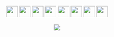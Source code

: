 <!DOCTYPE html>
<html>
 
  <p align="center">
    <a href="https://instagram.com/_tantoony" target="_blank"><img src="https://cdn1.iconfinder.com/data/icons/apps-8/64/instagram-ig-apps-platform-512.png" width="30px" heigth= "30px" /></a>
    <a href="https://twitter.com/Tantoony_" target="_blank"><img src="https://cdn1.iconfinder.com/data/icons/apps-8/64/twitter-apps-platform-512.png" width="30px" heigth= "30px" /></a>
    <a href="https://www.youtube.com/channel/UC90OJd6d7MrW2ipW0GWy1jg" target="_blank"><img src="https://cdn1.iconfinder.com/data/icons/apps-8/64/youtube-apps-platform-512.png" width="30px" heigth= "30px" /></a>
    <a href="https://www.twitch.tv/Tantoony" target="_blank"><img src="https://cdn1.iconfinder.com/data/icons/apps-8/64/twitch-apps-platform-512.png" width="30px" heigth= "30px" /></a>
    <a href="https://www.reddit.com/user/Tantoony" target="_blank"><img src="https://cdn1.iconfinder.com/data/icons/apps-8/64/reddit-apps-platform-512.png" width="30px" heigth= "30px" /></a>
    <a href="https://stackoverflow.com/users/15467316/tantoony?tab=profile" target="_blank"><img src="https://cdn1.iconfinder.com/data/icons/apps-8/64/stack-overflow-stackoverflow-apps-platform-512.png" width="30px" heigth= "30px" /></a>
    <a href="https://open.spotify.com/user/bsa431plyu8hiphpc0ggbsa25" target="_blank"><img src="https://cdn1.iconfinder.com/data/icons/apps-8/64/spotify-apps-platform-512.png" width="30px" heigth= "30px" /></a>
    <a href="https://discord.com/users/479293073549950997" target="_blank"><img src="https://cdn1.iconfinder.com/data/icons/apps-8/64/discord-apps-platform-512.png" width="30px" heigth= "30px" /></a>
<br/><br/>
    <a href="https://tantoony.net" target="_blank"><img src="https://profile-counter.glitch.me/{Tantoony}/count.svg" /></a>
   </p>
  <!--
<div align="center">
<p>Kullandığım Araçlar:</p>
<img style="margin: 10px" src="https://profilinator.rishav.dev/skills-assets/nodejs-original-wordmark.svg" alt="Node.js" height="25" />  
<img style="margin: 10px" src="https://profilinator.rishav.dev/skills-assets/javascript-original.svg" alt="JavaScript" height="25" />  
<img style="margin: 10px" src="https://profilinator.rishav.dev/skills-assets/mongodb-original-wordmark.svg" alt="MongoDB" height="25" />  
<img style="margin: 10px" src="https://profilinator.rishav.dev/skills-assets/nestjs.svg" alt="NestJS" height="25" />  
<img style="margin: 10px" src="https://profilinator.rishav.dev/skills-assets/typescript-original.svg" alt="TypeScript" height="25" />  
<img style="margin: 10px" src="https://profilinator.rishav.dev/skills-assets/nginx-original.svg" alt="Nginx" height="25" />  
<img style="margin: 10px" src="https://profilinator.rishav.dev/skills-assets/css3-original-wordmark.svg" alt="CSS3" height="25" />  
<img style="margin: 10px" src="https://profilinator.rishav.dev/skills-assets/git-scm-icon.svg" alt="Git" height="25" />  
<img style="margin: 10px" src="https://profilinator.rishav.dev/skills-assets/linux-original.svg" alt="Linux" height="25" />  
<img style="margin: 10px" src="https://profilinator.rishav.dev/skills-assets/logo-title.svg" alt="Chart.js" height="25" />  
<img style="margin: 10px" src="https://profilinator.rishav.dev/skills-assets/html5-original-wordmark.svg" alt="HTML5" height="25" />  
<img style="margin: 10px" src="https://profilinator.rishav.dev/skills-assets/vuejs-original-wordmark.svg" alt="Vue.js" height="25" />
<br/><br/><br/>
</div>

  <div align="center">
  <p>Benimle iletişime geç:</p>
<a href="https://twitter.com/Tantoony_" target="_blank"><img src="https://img.shields.io/badge/twitter-%231DA1F2.svg?&style=for-the-badge&logo=twitter&logoColor=white"/></a>
<a href="https://discord.com/users/479293073549950997" target="_blank"><img src="https://img.shields.io/badge/discord-r89DA.svg?&color=7289da&style=for-the-badge&logo=discord&logoColor=white"/></a>
<a href="https://www.instagram.com/_tantoony/" target="_blank"><img src="https://img.shields.io/badge/instagram-%23E4405F.svg?&style=for-the-badge&logo=instagram&logoColor=white"/></a>
<a href="https://www.youtube.com/channel/UC90OJd6d7MrW2ipW0GWy1jg/featured" target="_blank"><img src="https://img.shields.io/badge/youtube-r89DA.svg?&color=ff0000&style=for-the-badge&logo=youtube&logoColor=white"/></a>
  <div><img src="https://spotify-github-profile.vercel.app/api/view?uid=bsa431plyu8hiphpc0ggbsa25&cover_image=true&theme=default" /></div>
<br/><br/>
</div>

<div align="center">
<p>Profilime kaç kişi tıkladı?</p>
<img src="https://profile-counter.glitch.me/{Tantoony}/count.svg" /> 
<br/> 
  -->
</html>

